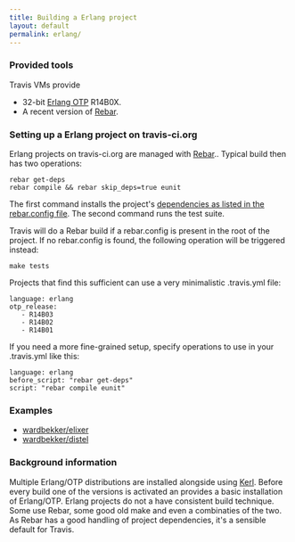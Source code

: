 ```yaml
---
title: Building a Erlang project
layout: default
permalink: erlang/
---
```


### Provided tools

Travis VMs provide

* 32-bit [Erlang OTP](http://www.erlang.org/download.html) R14B0X.
* A recent version of  [Rebar](https://github.com/basho/rebar).

### Setting up a Erlang project on travis-ci.org

Erlang projects on travis-ci.org are managed with [Rebar](https://github.com/basho/rebar).. Typical build then has two operations:

    rebar get-deps
    rebar compile && rebar skip_deps=true eunit

The first command installs the project's [dependencies as listed in the rebar.config file](https://github.com/basho/riak/blob/master/rebar.config). The second command runs the test suite.

Travis will do a Rebar build if a rebar.config is present in the root of the project. If no rebar.config is found, the following operation will be triggered instead:

    make tests

Projects that find this sufficient can use a very minimalistic .travis.yml file:

    language: erlang
    otp_release:
       - R14B03
       - R14B02
       - R14B01

If you need a more fine-grained setup, specify operations to use in your .travis.yml like this:

    language: erlang
    before_script: "rebar get-deps"
    script: "rebar compile eunit"

### Examples

 * [wardbekker/elixer](https://github.com/wardbekker/elixir/blob/master/.travis.yml)
 * [wardbekker/distel](https://github.com/wardbekker/distel/blob/master/.travis.yml)

### Background information

Multiple Erlang/OTP distributions are installed alongside using [Kerl](https://github.com/spawngrid/kerl/tree/). Before every build one of the versions is activated an provides a basic installation of Erlang/OTP. Erlang projects do not a have consistent build technique. Some use Rebar, some good old make and even a combinaties of the two. As Rebar has a good handling of project dependencies, it's a sensible default for Travis.

